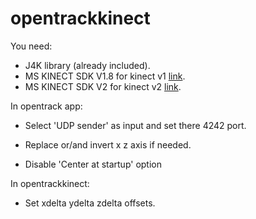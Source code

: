 # opentrackkinect

You need:
- J4K library (already included).
- MS KINECT SDK V1.8 for kinect v1 [link](https://www.microsoft.com/en-us/download/details.aspx?id=40278).
- MS KINECT SDK V2 for kinect v2 [link](https://www.microsoft.com/en-us/download/details.aspx?id=44561).

In opentrack app:

- Select 'UDP sender' as input and set there 4242 port.

- Replace or/and invert x z axis if needed.

- Disable 'Center at startup' option

In opentrackkinect:

- Set xdelta ydelta zdelta offsets.
